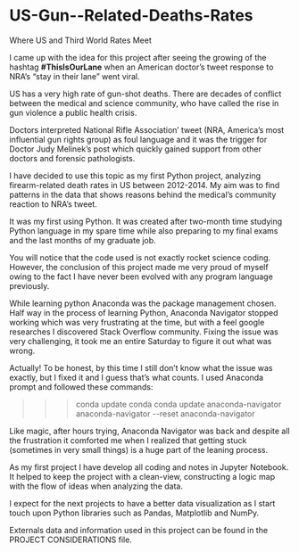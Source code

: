 # US-Gun--Related-Deaths-Rates

Where US and Third World Rates Meet

I came up with the idea for this project after seeing the growing of the hashtag __#ThisIsOurLane__ when an American doctor’s tweet response to NRA’s “stay in their lane” went viral.

US has a very high rate of gun-shot deaths. There are decades of conflict between the medical and science community, who have called the rise in gun violence a public health crisis.

Doctors interpreted National Rifle Association’ tweet (NRA, America’s most influential gun rights group) as foul language and it was the trigger for Doctor Judy Melinek’s post which quickly gained support from other doctors and forensic pathologists.

I have decided to use this topic as my first Python project, analyzing firearm-related death rates in US between 2012-2014. My aim was to find patterns in the data that shows reasons behind the medical’s community reaction to NRA’s tweet.


It was my first using Python. It was created after two-month time studying Python language in my spare time while also preparing to my final exams and the last months of my graduate job. 

You will notice that the code used is not exactly rocket science coding. However, the conclusion of this project made me very proud of myself owing to the fact I have never been evolved with any program language previously. 

While learning python Anaconda was the package management chosen. Half way in the process of learning Python, Anaconda Navigator stopped working which was very frustrating at the time, but with a feel google researches I discovered Stack Overflow community. Fixing the issue was very challenging, it took me an entire Saturday to figure it out what was wrong. 

Actually! To be honest, by this time I still don’t know what the issue was exactly, but I fixed it and I guess that’s what counts. I used Anaconda prompt and followed these commands:

>>>conda update conda
>>>conda update anaconda-navigator
>>>anaconda-navigator --reset
>>>anaconda-navigator

Like magic, after hours trying, Anaconda Navigator was back and despite all the frustration it comforted me when I realized that getting stuck (sometimes in very small things) is a huge part of the leaning process.

As my first project I have develop all coding and notes in Jupyter Notebook. It helped to keep the project with a clean-view, constructing a logic map with the flow of ideas when analyzing the data. 

I expect for the next projects to have a better data visualization as I start touch upon Python libraries such as Pandas, Matplotlib and NumPy.

Externals data and information used in this project can be found in the PROJECT CONSIDERATIONS file.

